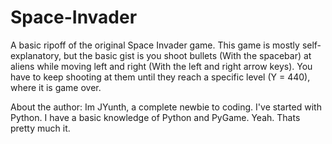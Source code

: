 # Space-Invader
A basic ripoff of the original Space Invader game. 
This game is mostly self-explanatory, but the basic gist is you shoot bullets (With the spacebar) at aliens while moving left and right (With the left and right arrow keys).
You have to keep shooting at them until they reach a specific level (Y = 440), where it is game over.

About the author:
Im JYunth, a complete newbie to coding. I've started with Python. I have a basic knowledge of Python and PyGame. Yeah. Thats pretty much it.
